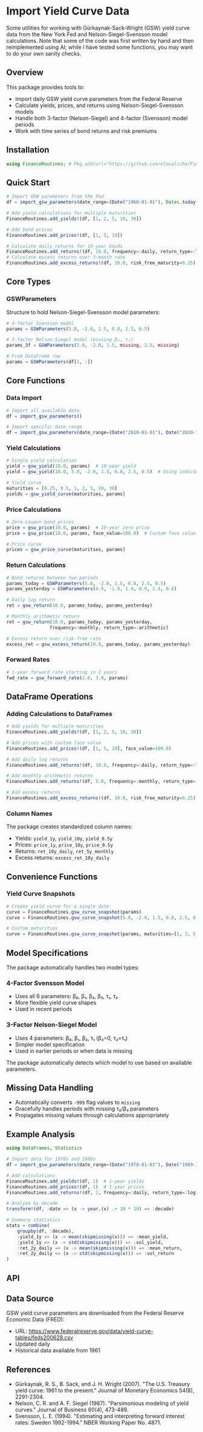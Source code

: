 # Import Yield Curve Data

Some utilities for working with Gürkaynak-Sack-Wright (GSW) yield curve data from the New York Fed and Nelson-Siegel-Svensson model calculations.
Note that some of the code was first written by hand and then reimplemented using AI; while I have tested some functions, you may want to do your own sanity checks. 

## Overview

This package provides tools to:
- Import daily GSW yield curve parameters from the Federal Reserve
- Calculate yields, prices, and returns using Nelson-Siegel-Svensson models
- Handle both 3-factor (Nelson-Siegel) and 4-factor (Svensson) model periods
- Work with time series of bond returns and risk premiums


## Installation

```julia
using FinanceRoutines; # Pkg.add(url="https://github.com/eloualiche/FinanceRoutines.jl")
```

## Quick Start

```julia
# Import GSW parameters from the Fed
df = import_gsw_parameters(date_range=(Date("1960-01-01"), Dates.today()) )

# Add yield calculations for multiple maturities
FinanceRoutines.add_yields!(df, [1, 2, 5, 10, 30])

# Add bond prices
FinanceRoutines.add_prices!(df, [1, 5, 10])

# Calculate daily returns for 10-year bonds
FinanceRoutines.add_returns!(df, 10.0, frequency=:daily, return_type=:log)
# Calculate excess returns over 3-month rate
FinanceRoutines.add_excess_returns!(df, 10.0, risk_free_maturity=0.25)
```


## Core Types

### GSWParameters

Structure to hold Nelson-Siegel-Svensson model parameters:

```julia
# 4-factor Svensson model
params = GSWParameters(5.0, -2.0, 1.5, 0.8, 2.5, 0.5)

# 3-factor Nelson-Siegel model (missing β₃, τ₂)
params_3f = GSWParameters(5.0, -2.0, 1.5, missing, 2.5, missing)

# From DataFrame row
params = GSWParameters(df[1, :])
```

## Core Functions

### Data Import

```julia
# Import all available data
df = import_gsw_parameters()

# Import specific date range
df = import_gsw_parameters(date_range=(Date("2010-01-01"), Date("2020-12-31")))
```

### Yield Calculations

```julia
# Single yield calculation
yield = gsw_yield(10.0, params)  # 10-year yield
yield = gsw_yield(10.0, 5.0, -2.0, 1.5, 0.8, 2.5, 0.5)  # Using individual parameters

# Yield curve
maturities = [0.25, 0.5, 1, 2, 5, 10, 30]
yields = gsw_yield_curve(maturities, params)
```

### Price Calculations

```julia
# Zero-coupon bond prices
price = gsw_price(10.0, params)  # 10-year zero price
price = gsw_price(10.0, params, face_value=100.0)  # Custom face value

# Price curve
prices = gsw_price_curve(maturities, params)
```

### Return Calculations

```julia
# Bond returns between two periods
params_today = GSWParameters(5.0, -2.0, 1.5, 0.8, 2.5, 0.5)
params_yesterday = GSWParameters(4.9, -1.9, 1.4, 0.9, 2.4, 0.6)

# Daily log return
ret = gsw_return(10.0, params_today, params_yesterday)

# Monthly arithmetic return
ret = gsw_return(10.0, params_today, params_yesterday, 
                frequency=:monthly, return_type=:arithmetic)

# Excess return over risk-free rate
excess_ret = gsw_excess_return(10.0, params_today, params_yesterday)
```

### Forward Rates

```julia
# 1-year forward rate starting in 2 years
fwd_rate = gsw_forward_rate(2.0, 3.0, params)
```

## DataFrame Operations

### Adding Calculations to DataFrames

```julia
# Add yields for multiple maturities
FinanceRoutines.add_yields!(df, [1, 2, 5, 10, 30])

# Add prices with custom face value
FinanceRoutines.add_prices!(df, [1, 5, 10], face_value=100.0)

# Add daily log returns
FinanceRoutines.add_returns!(df, 10.0, frequency=:daily, return_type=:log)

# Add monthly arithmetic returns
FinanceRoutines.add_returns!(df, 5.0, frequency=:monthly, return_type=:arithmetic)

# Add excess returns
FinanceRoutines.add_excess_returns!(df, 10.0, risk_free_maturity=0.25)
```

### Column Names

The package creates standardized column names:
- Yields: `yield_1y`, `yield_10y`, `yield_0.5y`
- Prices: `price_1y`, `price_10y`, `price_0.5y`
- Returns: `ret_10y_daily`, `ret_5y_monthly`
- Excess returns: `excess_ret_10y_daily`

## Convenience Functions

### Yield Curve Snapshots

```julia
# Create yield curve for a single date
curve = FinanceRoutines.gsw_curve_snapshot(params)
curve = FinanceRoutines.gsw_curve_snapshot(5.0, -2.0, 1.5, 0.8, 2.5, 0.5)

# Custom maturities
curve = FinanceRoutines.gsw_curve_snapshot(params, maturities=[1, 3, 5, 7, 10, 20, 30])
```

## Model Specifications

The package automatically handles two model types:

### 4-Factor Svensson Model
- Uses all 6 parameters: β₀, β₁, β₂, β₃, τ₁, τ₂
- More flexible yield curve shapes
- Used in recent periods

### 3-Factor Nelson-Siegel Model
- Uses 4 parameters: β₀, β₁, β₂, τ₁ (β₃=0, τ₂=τ₁)
- Simpler model specification
- Used in earlier periods or when data is missing

The package automatically detects which model to use based on available parameters.

## Missing Data Handling

- Automatically converts `-999` flag values to `missing`
- Gracefully handles periods with missing τ₂/β₃ parameters
- Propagates missing values through calculations appropriately

## Example Analysis

```julia
using DataFrames, Statistics

# Import data for 1970s and 1980s
df = import_gsw_parameters(date_range=(Date("1970-01-01"), Date("1989-12-31")))

# Add calculations
FinanceRoutines.add_yields!(df, 1)  # 1-year yields
FinanceRoutines.add_prices!(df, 1)  # 1-year prices  
FinanceRoutines.add_returns!(df, 2, frequency=:daily, return_type=:log)  # 2-year daily returns

# Analyze by decade
transform!(df, :date => (x -> year.(x) .÷ 10 * 10) => :decade)

# Summary statistics
stats = combine(
    groupby(df, :decade),
    :yield_1y => (x -> mean(skipmissing(x))) => :mean_yield,
    :yield_1y => (x -> std(skipmissing(x))) => :vol_yield,
    :ret_2y_daily => (x -> mean(skipmissing(x))) => :mean_return,
    :ret_2y_daily => (x -> std(skipmissing(x))) => :vol_return
)
```


## API
## Data Source

GSW yield curve parameters are downloaded from the Federal Reserve Economic Data (FRED):
- URL: https://www.federalreserve.gov/data/yield-curve-tables/feds200628.csv
- Updated daily
- Historical data available from 1961

## References

- Gürkaynak, R. S., B. Sack, and J. H. Wright (2007). "The U.S. Treasury yield curve: 1961 to the present." Journal of Monetary Economics 54(8), 2291-2304.
- Nelson, C. R. and A. F. Siegel (1987). "Parsimonious modeling of yield curves." Journal of Business 60(4), 473-489.
- Svensson, L. E. (1994). "Estimating and interpreting forward interest rates: Sweden 1992-1994." NBER Working Paper No. 4871.
















